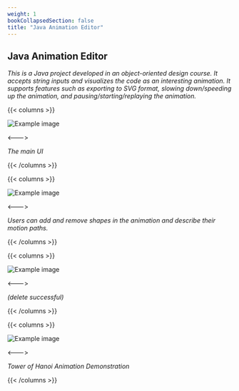 ```yaml
---
weight: 1
bookCollapsedSection: false
title: "Java Animation Editor"
---
```


## Java Animation Editor

*This is a Java project developed in an object-oriented design course. It accepts string inputs and visualizes the code as an interesting animation. It supports features such as exporting to SVG format, slowing down/speeding up the animation, and pausing/starting/replaying the animation.*

{{< columns >}} <!-- begin columns block -->

![Example image](/ani1.png)

<---> <!-- magic separator, between columns -->

*The main UI*

{{< /columns >}}

{{< columns >}} <!-- begin columns block -->

![Example image](/ani2.png)

<---> <!-- magic separator, between columns -->

*Users can add and remove shapes in the animation and describe their motion paths.*

{{< /columns >}}

{{< columns >}} <!-- begin columns block -->

![Example image](/ani3.png)

<---> <!-- magic separator, between columns -->

*(delete successful)*

{{< /columns >}}

{{< columns >}} <!-- begin columns block -->

![Example image](/ani4.png)

<---> <!-- magic separator, between columns -->

*Tower of Hanoi Animation Demonstration*

{{< /columns >}}
